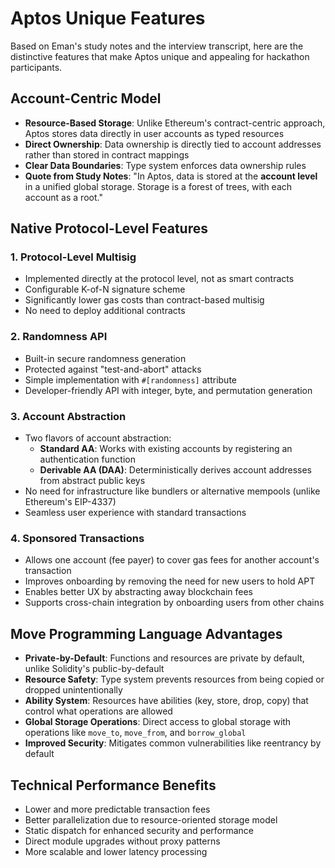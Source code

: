 # Aptos Unique Features

Based on Eman's study notes and the interview transcript, here are the distinctive features that make Aptos unique and appealing for hackathon participants.

## Account-Centric Model

- **Resource-Based Storage**: Unlike Ethereum's contract-centric approach, Aptos stores data directly in user accounts as typed resources
- **Direct Ownership**: Data ownership is directly tied to account addresses rather than stored in contract mappings
- **Clear Data Boundaries**: Type system enforces data ownership rules
- **Quote from Study Notes**: "In Aptos, data is stored at the **account level** in a unified global storage. Storage is a forest of trees, with each account as a root."

## Native Protocol-Level Features

### 1. Protocol-Level Multisig

- Implemented directly at the protocol level, not as smart contracts
- Configurable K-of-N signature scheme
- Significantly lower gas costs than contract-based multisig
- No need to deploy additional contracts

### 2. Randomness API

- Built-in secure randomness generation
- Protected against "test-and-abort" attacks
- Simple implementation with `#[randomness]` attribute 
- Developer-friendly API with integer, byte, and permutation generation

### 3. Account Abstraction

- Two flavors of account abstraction:
  - **Standard AA**: Works with existing accounts by registering an authentication function
  - **Derivable AA (DAA)**: Deterministically derives account addresses from abstract public keys
- No need for infrastructure like bundlers or alternative mempools (unlike Ethereum's EIP-4337)
- Seamless user experience with standard transactions

### 4. Sponsored Transactions

- Allows one account (fee payer) to cover gas fees for another account's transaction
- Improves onboarding by removing the need for new users to hold APT
- Enables better UX by abstracting away blockchain fees
- Supports cross-chain integration by onboarding users from other chains

## Move Programming Language Advantages

- **Private-by-Default**: Functions and resources are private by default, unlike Solidity's public-by-default
- **Resource Safety**: Type system prevents resources from being copied or dropped unintentionally
- **Ability System**: Resources have abilities (key, store, drop, copy) that control what operations are allowed
- **Global Storage Operations**: Direct access to global storage with operations like `move_to`, `move_from`, and `borrow_global`
- **Improved Security**: Mitigates common vulnerabilities like reentrancy by default

## Technical Performance Benefits

- Lower and more predictable transaction fees
- Better parallelization due to resource-oriented storage model
- Static dispatch for enhanced security and performance
- Direct module upgrades without proxy patterns
- More scalable and lower latency processing